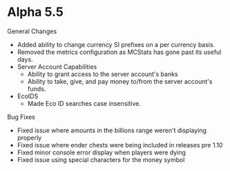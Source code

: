 Alpha 5.5
=============================
General Changes
- Added ability to change currency SI prefixes on a per currency basis.
- Removed the metrics configuration as MCStats has gone past its useful days.
- Server Account Capabilities
  - Ability to grant access to the server account's banks
  - Ability to take, give, and pay money to/from the server account's funds.
- EcoIDS
  - Made Eco ID searches case insensitive.

Bug Fixes
- Fixed issue where amounts in the billions range weren't displaying properly
- Fixed issue where ender chests were being included in releases pre 1.10
- Fixed minor console error display when players were dying
- Fixed issue using special characters for the money symbol